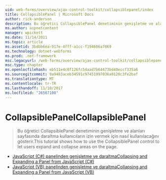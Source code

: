 ```yaml
---
uid: web-forms/overview/ajax-control-toolkit/collapsiblepanel/index
title: CollapsiblePanel | Microsoft Docs
author: rick-anderson
description: Bu öğretici CollapsiblePanel denetiminin genişletme ve alanları sayfasında daraltma kullanıcıların izin vermek için nasıl kullanılacağını gösterir.
ms.author: aspnetcontent
manager: wpickett
ms.date: 11/14/2011
ms.topic: article
ms.assetid: 3bdbb6ea-917e-4fff-a1cc-f194606a7869
ms.technology: dotnet-webforms
ms.prod: .net-framework
msc.legacyurl: /web-forms/overview/ajax-control-toolkit/collapsiblepanel
msc.type: chapter
ms.openlocfilehash: eb511e4c0f126fc54aad7b64473bd40eccf335a6
ms.sourcegitcommit: 9a9483aceb34591c97451997036a9120c3fe2baf
ms.translationtype: MT
ms.contentlocale: tr-TR
ms.lasthandoff: 11/10/2017
ms.locfileid: "26567108"
---
```

<a name="collapsiblepanel"></a><span data-ttu-id="c78e9-103">CollapsiblePanel</span><span class="sxs-lookup"><span data-stu-id="c78e9-103">CollapsiblePanel</span></span>
====================
> <span data-ttu-id="c78e9-104">Bu öğretici CollapsiblePanel denetiminin genişletme ve alanları sayfasında daraltma kullanıcıların izin vermek için nasıl kullanılacağını gösterir.</span><span class="sxs-lookup"><span data-stu-id="c78e9-104">This tutorial shows how to use the CollapsiblePanel control to let users expand and collapse areas on the page.</span></span>


- [<span data-ttu-id="c78e9-105">JavaScript (C#) panelinden genişletme ve daraltma</span><span class="sxs-lookup"><span data-stu-id="c78e9-105">Collapsing and Expanding a Panel from JavaScript (C#)</span></span>](collapsing-and-expanding-a-panel-from-javascript-cs.md)
- [<span data-ttu-id="c78e9-106">JavaScript (VB) panelinden genişletme ve daraltma</span><span class="sxs-lookup"><span data-stu-id="c78e9-106">Collapsing and Expanding a Panel from JavaScript (VB)</span></span>](collapsing-and-expanding-a-panel-from-javascript-vb.md)
